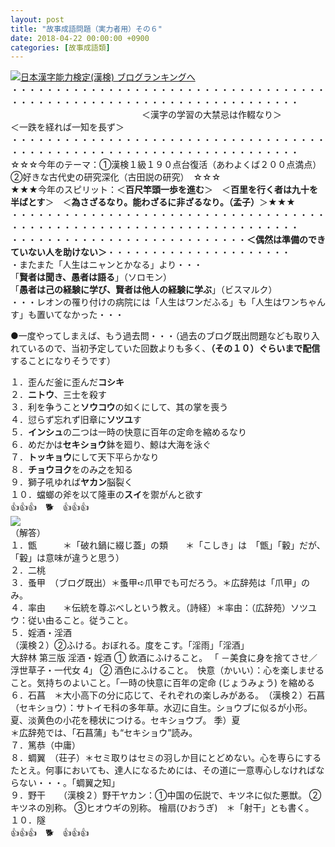 ```yaml
---
layout: post
title: "故事成語問題（実力者用）その６"
date: 2018-04-22 00:00:00 +0900
categories: [故事成語類]
---
```


[![](/syuusyuu9701/assets/images/故事成語問題（実力者用）その６-br_c_3028_1.gif)](http://blog.with2.net/link.php?1659096:3028 "日本漢字能力検定(漢検) ブログランキングへ")[日本漢字能力検定(漢検) ブログランキングへ](http://blog.with2.net/link.php?1659096:3028)  
・・・・・・・・・・・・・・・・・・・・・・・・・・・・・・・・・・・・・・・・・・・・・・・・・・・・・・・・・・・・・・・・・・・・・  
　　　　　　　　　　　　　　　＜漢字の学習の大禁忌は作輟なり＞　　　　　＜一跌を経れば一知を長ず＞　　　　　  
・・・・・・・・・・・・・・・・・・・・・・・・・・・・・・・・・・・・・・・・・・・・・・・・・・・・・・・・・・・・・・・・・・・・・  
☆☆☆今年のテーマ：①漢検１級１９０点台復活（あわよくば２００点満点）　②好きな古代史の研究深化（古田説の研究）　☆☆☆  
★★★今年のスピリット：＜**百尺竿頭一歩を進む**＞　＜**百里を行く者は九十を半ばとす**＞　＜**為さざるなり。能わざるに非ざるなり。（孟子）**＞★★★  
・・・・・・・・・・・・・・・・・・・・・・・・・・・・・・・・・・・・・・・・・・・・・・・・・・・・・・・・・・・・・・・・・・・・・  
・・・・・・・・・・・・・・・・・・・・・・・・・・・**＜偶然は準備のできていない人を助けない＞**・・・・・・・・・・・・・・・・・・・・・  
・またまた「人生はニャンとかなる」より・・・  
「**賢者は聞き、愚者は語る**」（ソロモン）  
「**愚者は己の経験に学び、賢者は他人の経験に学ぶ**」（ビスマルク）  
・・・レオンの罹り付けの病院には「人生はワンだふる」も「人生はワンちゃんす」も置いてなかった・・・  
  
●一度やってしまえば、もう過去問・・・（過去のブログ既出問題なども取り入れているので、当初予定していた回数よりも多く、**（その１０）ぐらいまで配信**することになりそうです）  
  
１．歪んだ釜に歪んだ**コシキ**　　　  
２．**ニトウ**、三士を殺す　  
３．利を争うこと**ソウコウ**の如くにして、其の掌を喪う　  
４．愆らず忘れず旧章に**ソツユ**す  
５．**インシュ**の二つは一時の快意に百年の定命を縮めるなり　　  
６．めだかは**セキショウ**鉢を廻り、鯨は大海を泳ぐ　  
７．**トッキョウ**にして天下平らかなり　  
８．**チョウヨク**をのみ之を知る　  
９．獅子吼ゆれば**ヤカン**脳裂く　  
１０．蟷螂の斧を以て隆車の**スイ**を禦がんと欲す　　　  
👍👍👍　🐕　👍👍👍  
![](/syuusyuu9701/assets/images/故事成語問題（実力者用）その６-a1803f6ddc3becfc72bef0e7a99b5f5d.jpg)  
（解答）  
１．甑　　　＊「破れ鍋に綴じ蓋」の類　　＊「こしき」は　「甑」「轂」だが、「轂」は意味が違うと思う）  
２．二桃  
３．蚤甲　（ブログ既出）＊蚤甲➪爪甲でも可だろう。＊広辞苑は「爪甲」のみ。  
４．率由　　＊伝統を尊ぶべしという教え。（詩経）＊率由：（広辞苑）ソツユウ：従い由ること。従うこと。  
５．婬酒・淫酒  
（漢検２）②ふける。おぼれる。度をこす。「淫雨」「淫酒」  
大辞林 第三版 淫酒・婬酒 ① 飲酒にふけること。 「 －美食に身を捨てさせ／浮世草子・一代女 4」 ② 酒色にふけること。　快意（かいい）：心を楽しませること。気持ちのよいこと。「一時の快意に百年の定命 (じょうみょう) を縮める  
６．石菖　＊大小高下の分に応じて、それぞれの楽しみがある。　（漢検２）石菖（セキショウ）：サトイモ科の多年草。水辺に自生。ショウブに似るが小形。夏、淡黄色の小花を穂状につける。セキショウブ。 季）夏  
＊広辞苑では、「石菖蒲」も“セキショウ”読み。  
７．篤恭（中庸）  
８．蜩翼　（荘子）＊セミ取りはセミの羽しか目にとどめない。心を専らにするたとえ。何事においても、達人になるためには、その道に一意専心しなければならない・・・。「蜩翼之知」  
９．野干　　（漢検２）野干ヤカン：①中国の伝説で、キツネに似た悪獣。 ②キツネの別称。 ③ヒオウギの別称。 檜扇(ひおうぎ)　＊「射干」とも書く。  
１０．隧  
👍👍👍　🐕　👍👍👍
